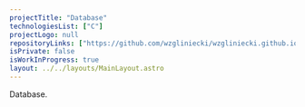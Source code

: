 ```yaml
---
projectTitle: "Database"
technologiesList: ["C"]
projectLogo: null
repositoryLinks: ["https://github.com/wzgliniecki/wzgliniecki.github.io"]
isPrivate: false
isWorkInProgress: true
layout: ../../layouts/MainLayout.astro
---
```


Database.
